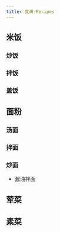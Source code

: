 ```yaml
---
title: 食谱·Recipes
---
```


## 米饭

### 炒饭

### 拌饭

### 盖饭

## 面粉

### 汤面

### 拌面

### 炒面

- 酱油拌面

## 荤菜

## 素菜
